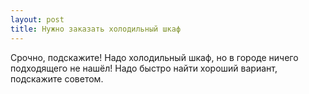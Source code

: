 ```yaml
---
layout: post 
title: Нужно заказать холодильный шкаф 
--- 
```

Срочно, подскажите! Надо холодильный шкаф, но в городе ничего подходящего не нашёл! Надо быстро найти хороший вариант, подскажите советом.